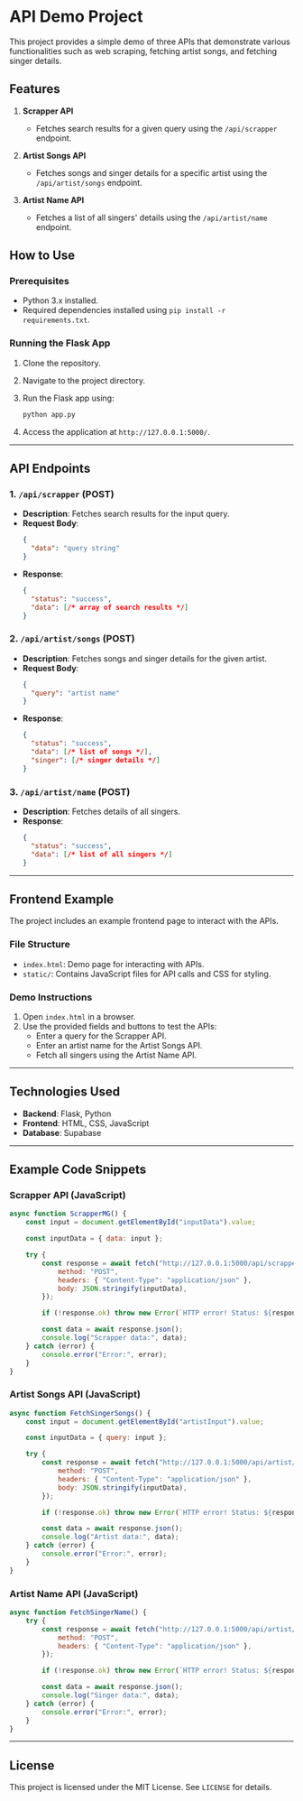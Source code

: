 
# API Demo Project

This project provides a simple demo of three APIs that demonstrate various functionalities such as web scraping, fetching artist songs, and fetching singer details.

## Features

1. **Scrapper API**
   - Fetches search results for a given query using the `/api/scrapper` endpoint.

2. **Artist Songs API**
   - Fetches songs and singer details for a specific artist using the `/api/artist/songs` endpoint.

3. **Artist Name API**
   - Fetches a list of all singers' details using the `/api/artist/name` endpoint.


## How to Use

### Prerequisites
- Python 3.x installed.
- Required dependencies installed using `pip install -r requirements.txt`.

### Running the Flask App
1. Clone the repository.
2. Navigate to the project directory.
3. Run the Flask app using:

   ```bash
   python app.py
   ```
5. Access the application at `http://127.0.0.1:5000/`.

---

## API Endpoints

### 1. `/api/scrapper` (POST)
- **Description**: Fetches search results for the input query.
- **Request Body**:
  ```json
  {
    "data": "query string"
  }
  ```
- **Response**:
  ```json
  {
    "status": "success",
    "data": [/* array of search results */]
  }
  ```

### 2. `/api/artist/songs` (POST)
- **Description**: Fetches songs and singer details for the given artist.
- **Request Body**:
  ```json
  {
    "query": "artist name"
  }
  ```
- **Response**:
  ```json
  {
    "status": "success",
    "data": [/* list of songs */],
    "singer": [/* singer details */]
  }
  ```

### 3. `/api/artist/name` (POST)
- **Description**: Fetches details of all singers.
- **Response**:
  ```json
  {
    "status": "success",
    "data": [/* list of all singers */]
  }
  ```

---

## Frontend Example

The project includes an example frontend page to interact with the APIs.

### File Structure
- `index.html`: Demo page for interacting with APIs.
- `static/`: Contains JavaScript files for API calls and CSS for styling.

### Demo Instructions
1. Open `index.html` in a browser.
2. Use the provided fields and buttons to test the APIs:
   - Enter a query for the Scrapper API.
   - Enter an artist name for the Artist Songs API.
   - Fetch all singers using the Artist Name API.

---

## Technologies Used

- **Backend**: Flask, Python
- **Frontend**: HTML, CSS, JavaScript
- **Database**: Supabase

---

## Example Code Snippets

### Scrapper API (JavaScript)
```javascript
async function ScrapperMG() {
    const input = document.getElementById("inputData").value;

    const inputData = { data: input };

    try {
        const response = await fetch("http://127.0.0.1:5000/api/scrapper", {
            method: "POST",
            headers: { "Content-Type": "application/json" },
            body: JSON.stringify(inputData),
        });

        if (!response.ok) throw new Error(`HTTP error! Status: ${response.status}`);

        const data = await response.json();
        console.log("Scrapper data:", data);
    } catch (error) {
        console.error("Error:", error);
    }
}
```

### Artist Songs API (JavaScript)
```javascript
async function FetchSingerSongs() {
    const input = document.getElementById("artistInput").value;

    const inputData = { query: input };

    try {
        const response = await fetch("http://127.0.0.1:5000/api/artist/songs", {
            method: "POST",
            headers: { "Content-Type": "application/json" },
            body: JSON.stringify(inputData),
        });

        if (!response.ok) throw new Error(`HTTP error! Status: ${response.status}`);

        const data = await response.json();
        console.log("Artist data:", data);
    } catch (error) {
        console.error("Error:", error);
    }
}
```

### Artist Name API (JavaScript)
```javascript
async function FetchSingerName() {
    try {
        const response = await fetch("http://127.0.0.1:5000/api/artist/name", {
            method: "POST",
            headers: { "Content-Type": "application/json" },
        });

        if (!response.ok) throw new Error(`HTTP error! Status: ${response.status}`);

        const data = await response.json();
        console.log("Singer data:", data);
    } catch (error) {
        console.error("Error:", error);
    }
}
```

---

## License

This project is licensed under the MIT License. See `LICENSE` for details.
```
